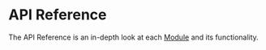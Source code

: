 # API Reference

The API Reference is an in-depth look at each [Module][docs.modules] and its functionality.

[docs.modules]: docs/dev/modules
